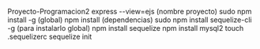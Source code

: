 Proyecto-Programacion2
express --view=ejs (nombre proyecto)
sudo npm install -g (global)
npm install (dependencias)
sudo npm install sequelize-cli -g (para instalarlo global)
npm install sequelize
npm install mysql2
touch .sequelizerc
sequelize init